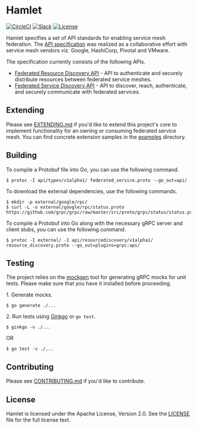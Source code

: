 # Hamlet

[![CircleCI](https://img.shields.io/circleci/project/github/vmware/hamlet/master.svg?logo=circleci)](https://circleci.com/gh/vmware/hamlet)
[![Slack](https://img.shields.io/badge/slack-join%20chat-e01563.svg?logo=slack)](https://code.vmware.com/web/code/join)
[![License](https://img.shields.io/badge/license-Apache--2.0-blue.svg)](LICENSE)

Hamlet specifies a set of API standards for enabling service mesh federation.
The [API specification](spec/service-discovery.md) was realized as a
collaborative effort with service mesh vendors viz. Google, HashiCorp, Pivotal
and VMware.

The specification currently consists of the following APIs.

* [Federated Resource Discovery API](api/resourcediscovery/v1alpha1/resource_discovery.proto)
  \- API to authenticate and securely distribute resources between federated
  service meshes.
* [Federated Service Discovery API](api/types/v1alpha1/federated_service.proto)
  \- API to discover, reach, authenticate, and securely communicate with
  federated services.

## Extending

Please see [EXTENDING.md](EXTENDING.md) if you'd like to extend this project's
core to implement functionality for an owning or consuming federated service
mesh. You can find concrete extension samples in the [examples](examples/)
directory.

## Building

To compile a Protobuf file into Go, you can use the following command.

```console
$ protoc -I api/types/v1alpha1/ federated_service.proto --go_out=api/
```

To download the external dependencies, use the following commands.

```console
$ mkdir -p external/google/rpc/
$ curl -L -o external/google/rpc/status.proto https://github.com/grpc/grpc/raw/master/src/proto/grpc/status/status.proto
```

To compile a Protobuf into Go along with the necessary gRPC server and client
stubs, you can use the following command.

```console
$ protoc -I external/ -I api/resourcediscovery/v1alpha1/ resource_discovery.proto --go_out=plugins=grpc:api/
```

## Testing

The project relies on the [mockgen](https://github.com/golang/mock#installation)
tool for generating gRPC mocks for unit tests. Please make sure that you have it
installed before proceeding.

1\. Generate mocks.

```console
$ go generate ./...
```

2\. Run tests using [Ginkgo](https://onsi.github.io/ginkgo/) or `go test`.

```console
$ ginkgo -v ./...
```

OR

```console
$ go test -v ./...
```

## Contributing

Please see [CONTRIBUTING.md](CONTRIBUTING.md) if you'd like to contribute.

## License

Hamlet is licensed under the Apache License, Version 2.0. See the
[LICENSE](LICENSE) file for the full license text.
